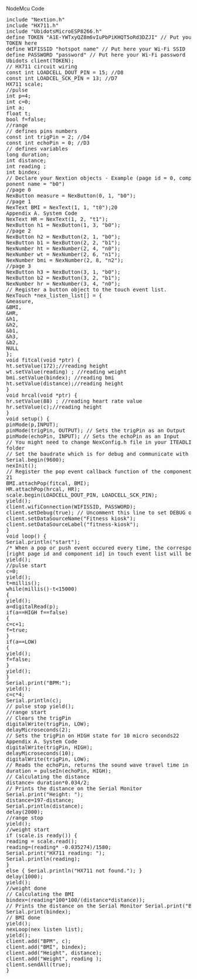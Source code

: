NodeMcu Code

<pre>
include "Nextion.h"
include "HX711.h"
include "UbidotsMicroESP8266.h"
define TOKEN "A1E-YWTxyQZ8m6vIuPbPiKHQT5oRd3DZJI" // Put your Ubidots
TOKEN here
define WIFISSID "hotspot name" // Put here your Wi-Fi SSID
define PASSWORD "password" // Put here your Wi-Fi password
Ubidots client(TOKEN);
// HX711 circuit wiring
const int LOADCELL_DOUT_PIN = 15; //D8
const int LOADCEL_SCK_PIN = 13; //D7
HX711 scale;
//pulse
int p=4;
int c=0;
int a;
float t;
bool f=false;
//range
// defines pins numbers
const int trigPin = 2; //D4
const int echoPin = 0; //D3
// defines variables
long duration;
int distance;
int reading ;
int bindex;
// Declare your Nextion objects - Example (page id = 0, component id = 1, com-
ponent name = "b0")
//page 0
NexButton measure = NexButton(0, 1, "b0");
//page 1
NexText BMI = NexText(1, 1, "t0");20
Appendix A. System Code
NexText HR = NexText(1, 2, "t1");
NexButton h1 = NexButton(1, 3, "b0");
//page 2
NexButton h2 = NexButton(2, 1, "b0");
NexButton b1 = NexButton(2, 2, "b1");
NexNumber ht = NexNumber(2, 4, "n0");
NexNumber wt = NexNumber(2, 6, "n1");
NexNumber bmi = NexNumber(2, 8, "n2");
//page 3
NexButton h3 = NexButton(3, 1, "b0");
NexButton b2 = NexButton(3, 2, "b1");
NexNumber hr = NexNumber(3, 4, "n0");
// Register a button object to the touch event list.
NexTouch *nex_listen_list[] = {
&measure,
&BMI,
&HR,
&h1,
&h2,
&b1,
&h3,
&b2,
NULL
};
void fitcal(void *ptr) {
ht.setValue(172);//reading height
wt.setValue(reading) ; //reading weight
bmi.setValue(bindex); //reading bmi
ht.setValue(distance);//reading height
}
void hrcal(void *ptr) {
hr.setValue(88) ; //reading heart rate value
hr.setValue(c);//reading height
}
void setup() {
pinMode(p,INPUT);
pinMode(trigPin, OUTPUT); // Sets the trigPin as an Output
pinMode(echoPin, INPUT); // Sets the echoPin as an Input
// You might need to change NexConfig.h file in your ITEADLIB_Arduino_Nextion
folder
// Set the baudrate which is for debug and communicate with Nextion screen
Serial.begin(9600);
nexInit();
// Register the pop event callback function of the componentsAppendix A. System Code
21
BMI.attachPop(fitcal, BMI);
HR.attachPop(hrcal, HR);
scale.begin(LOADCELL_DOUT_PIN, LOADCELL_SCK_PIN);
yield();
client.wifiConnection(WIFISSID, PASSWORD);
client.setDebug(true); // Uncomment this line to set DEBUG on
client.setDataSourceName("Fitness kiosk");
client.setDataSourceLabel("fitness-kiosk");
}
void loop() {
Serial.println("start");
/* When a pop or push event occured every time, the corresponding component
[right page id and component id] in touch event list will be asked. */
yield();
//pulse start
c=0;
yield();
t=millis();
while(millis()-t<15000)
{
yield();
a=digitalRead(p);
if(a==HIGH f==false)
{
c=c+1;
f=true;
}
if(a==LOW)
{
yield();
f=false;
}
yield();
}
Serial.print("BPM:");
yield();
c=c*4;
Serial.println(c);
// pulse stop yield();
//range start
// Clears the trigPin
digitalWrite(trigPin, LOW);
delayMicroseconds(2);
// Sets the trigPin on HIGH state for 10 micro seconds22
Appendix A. System Code
digitalWrite(trigPin, HIGH);
delayMicroseconds(10);
digitalWrite(trigPin, LOW);
// Reads the echoPin, returns the sound wave travel time in microseconds
duration = pulseIn(echoPin, HIGH);
// Calculating the distance
distance= duration*0.034/2;
// Prints the distance on the Serial Monitor
Serial.print("Height: ");
distance=197-distance;
Serial.println(distance);
delay(2000);
//range stop
yield();
//weight start
if (scale.is ready()) {
reading = scale.read();
reading=(reading* -0.035274)/1580;
Serial.print("HX711 reading: ");
Serial.println(reading);
}
else { Serial.println("HX711 not found."); }
delay(1000);
yield();
//weight done
// Calculating the BMI
bindex=(reading*100*100/(distance*distance));
// Prints the distance on the Serial Monitor Serial.print("BMI: ");
Serial.print(bindex);
// BMI done
yield();
nexLoop(nex listen list);
yield();
client.add("BPM", c);
client.add("BMI", bindex);
client.add("Height", distance);
client.add("Weight", reading );
client.sendAll(true);
}

</pre>
